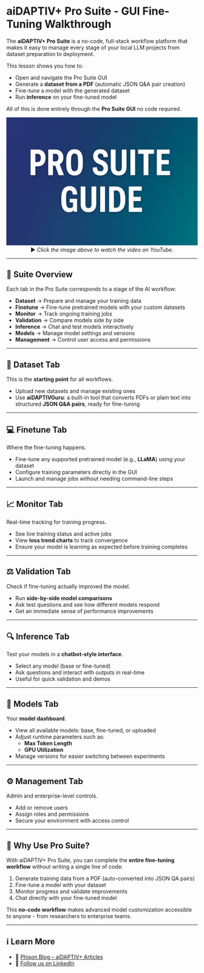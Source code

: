# aiDAPTIV+ Pro Suite - GUI Fine-Tuning Walkthrough

The **aiDAPTIV+ Pro Suite** is a no-code, full-stack workflow platform that makes it easy to manage every stage of your local LLM projects from dataset preparation to deployment.  

This lesson shows you how to:
- Open and navigate the Pro Suite GUI  
- Generate a **dataset from a PDF** (automatic JSON Q&A pair creation)  
- Fine-tune a model with the generated dataset  
- Run **inference** on your fine-tuned model  

All of this is done entirely through the **Pro Suite GUI** no code required.  

<p align="center">
  <a href="https://youtu.be/Jx49jcx89-s">
    <img src="https://github.com/aiDAPTIV-Phison/aiDAPTIV-Training-Course/blob/61fe5b214d33fa34c853a1277d3d42de95950c24/assets/pro-suite_fine-tuning.png" width="600" alt="Pro Suite Fine-Tuning Guide">
  </a>  
  <br>
  ▶️ <em>Click the image above to watch the video on YouTube.</em>
</p>

---

## 🧭 Suite Overview
Each tab in the Pro Suite corresponds to a stage of the AI workflow:

- **Dataset** → Prepare and manage your training data  
- **Finetune** → Fine-tune pretrained models with your custom datasets  
- **Monitor** → Track ongoing training jobs  
- **Validation** → Compare models side by side  
- **Inference** → Chat and test models interactively  
- **Models** → Manage model settings and versions  
- **Management** → Control user access and permissions  

---

## 📄 Dataset Tab
This is the **starting point** for all workflows.

- Upload new datasets and manage existing ones  
- Use **aiDAPTIVGuru**: a built-in tool that converts PDFs or plain text into structured **JSON Q&A pairs**, ready for fine-tuning  

---

## 💻 Finetune Tab
Where the fine-tuning happens.

- Fine-tune any supported pretrained model (e.g., **LLaMA**) using your dataset  
- Configure training parameters directly in the GUI  
- Launch and manage jobs without needing command-line steps  

---

## 📈 Monitor Tab
Real-time tracking for training progress.

- See live training status and active jobs  
- View **loss trend charts** to track convergence  
- Ensure your model is learning as expected before training completes  

---

## ⚖️ Validation Tab
Check if fine-tuning actually improved the model.

- Run **side-by-side model comparisons**  
- Ask test questions and see how different models respond  
- Get an immediate sense of performance improvements  

---

## 🔍 Inference Tab
Test your models in a **chatbot-style interface**.

- Select any model (base or fine-tuned)  
- Ask questions and interact with outputs in real-time  
- Useful for quick validation and demos  

---

## 💚 Models Tab
Your **model dashboard**.

- View all available models: base, fine-tuned, or uploaded  
- Adjust runtime parameters such as:  
  - **Max Token Length**  
  - **GPU Utilization**  
- Manage versions for easier switching between experiments  

---

## ⚙️ Management Tab
Admin and enterprise-level controls.

- Add or remove users  
- Assign roles and permissions  
- Secure your environment with access control  

---

## 🎯 Why Use Pro Suite?
With aiDAPTIV+ Pro Suite, you can complete the **entire fine-tuning workflow** without writing a single line of code:  

1. Generate training data from a PDF (auto-converted into JSON QA pairs)  
2. Fine-tune a model with your dataset  
3. Monitor progress and validate improvements  
4. Chat directly with your fine-tuned model  

This **no-code workflow** makes advanced model customization accessible to anyone - from researchers to enterprise teams.  

---

## ℹ️ Learn More
- 📖 [Phison Blog – aiDAPTIV+ Articles](https://phisonblog.com/category/ai)  
- 💼 [Follow us on LinkedIn](https://www.linkedin.com/company/phison-electronics) 



